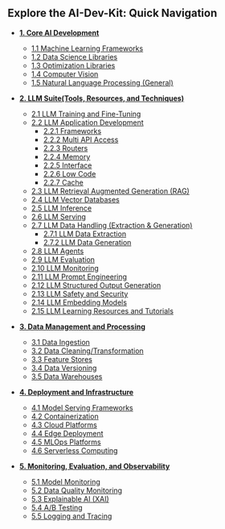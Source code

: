 ## Explore the AI-Dev-Kit: Quick Navigation

- **[1. Core AI Development](https://github.com/Charikshith/GEN_AI_REPO/blob/main/AI_Dev_Kit/01-Core_AI_Development.md)**
    - [1.1 Machine Learning Frameworks](https://github.com/Charikshith/GEN_AI_REPO/blob/main/AI_Dev_Kit/01-Core_AI_Development.md#11-machine-learning-frameworks)
    - [1.2 Data Science Libraries](https://github.com/Charikshith/GEN_AI_REPO/blob/main/AI_Dev_Kit/01-Core_AI_Development.md#12-data-science-libraries)
    - [1.3 Optimization Libraries](https://github.com/Charikshith/GEN_AI_REPO/blob/main/AI_Dev_Kit/01-Core_AI_Development.md#13-optimization-libraries)
    - [1.4 Computer Vision](https://github.com/Charikshith/GEN_AI_REPO/blob/main/AI_Dev_Kit/01-Core_AI_Development.md#14-computer-vision)
    - [1.5 Natural Language Processing (General)](https://github.com/Charikshith/GEN_AI_REPO/blob/main/AI_Dev_Kit/01-Core_AI_Development.md#15-natural-language-processing-general)

- **[2. LLM Suite(Tools, Resources, and Techniques) ](https://github.com/Charikshith/GEN_AI_REPO/blob/main/AI_Dev_Kit/02-LLM_Suite.md#2-llm-suite)**
    - [2.1 LLM Training and Fine-Tuning](https://github.com/Charikshith/GEN_AI_REPO/blob/main/AI_Dev_Kit/02-LLM_Suite.md#21-llm-training-and-fine-tuning)
    - [2.2 LLM Application Development](https://github.com/Charikshith/GEN_AI_REPO/blob/main/AI_Dev_Kit/02-LLM_Suite.md#22-llm-application-development)
        - [2.2.1 Frameworks](https://github.com/Charikshith/GEN_AI_REPO/blob/main/AI_Dev_Kit/02-LLM_Suite.md#221-frameworks)
        - [2.2.2 Multi API Access](https://github.com/Charikshith/GEN_AI_REPO/blob/main/AI_Dev_Kit/02-LLM_Suite.md#222-multi-api-access)
        - [2.2.3 Routers](https://github.com/Charikshith/GEN_AI_REPO/blob/main/AI_Dev_Kit/02-LLM_Suite.md#223-routers)
        - [2.2.4 Memory](https://github.com/Charikshith/GEN_AI_REPO/blob/main/AI_Dev_Kit/02-LLM_Suite.md#224-memory)
        - [2.2.5 Interface](https://github.com/Charikshith/GEN_AI_REPO/blob/main/AI_Dev_Kit/02-LLM_Suite.md#225-interface)
        - [2.2.6 Low Code](https://github.com/Charikshith/GEN_AI_REPO/blob/main/AI_Dev_Kit/02-LLM_Suite.md#226-low-code)
        - [2.2.7 Cache](https://github.com/Charikshith/GEN_AI_REPO/blob/main/AI_Dev_Kit/02-LLM_Suite.md#227-cache)
    - [2.3 LLM Retrieval Augmented Generation (RAG)](https://github.com/Charikshith/GEN_AI_REPO/blob/main/AI_Dev_Kit/02-LLM_Suite.md#23-llm-retrieval-augmented-generation-rag)
    - [2.4 LLM Vector Databases](https://github.com/Charikshith/GEN_AI_REPO/blob/main/AI_Dev_Kit/02-LLM_Suite.md#23-llm-retrieval-augmented-generation-rag)
    - [2.5 LLM Inference](https://github.com/Charikshith/GEN_AI_REPO/blob/main/AI_Dev_Kit/02-LLM_Suite.md#25-llm-inference)
    - [2.6 LLM Serving](https://github.com/Charikshith/GEN_AI_REPO/blob/main/AI_Dev_Kit/02-LLM_Suite.md#26-llm-serving)
    - [2.7 LLM Data Handling (Extraction & Generation)](https://github.com/Charikshith/GEN_AI_REPO/blob/main/AI_Dev_Kit/02-LLM_Suite.md#27-llm-data-handling-extraction--generation)
        - [2.7.1 LLM Data Extraction](https://github.com/Charikshith/GEN_AI_REPO/blob/main/AI_Dev_Kit/02-LLM_Suite.md#271-llm-data-extraction)
        - [2.7.2 LLM Data Generation](https://github.com/Charikshith/GEN_AI_REPO/blob/main/AI_Dev_Kit/02-LLM_Suite.md#272-llm-data-generation)
    - [2.8 LLM Agents](https://github.com/Charikshith/GEN_AI_REPO/blob/main/AI_Dev_Kit/02-LLM_Suite.md#28-llm-agents)
    - [2.9 LLM Evaluation](https://github.com/Charikshith/GEN_AI_REPO/blob/main/AI_Dev_Kit/02-LLM_Suite.md#29-llm-evaluation)
    - [2.10 LLM Monitoring](https://github.com/Charikshith/GEN_AI_REPO/blob/main/AI_Dev_Kit/02-LLM_Suite.md#210-llm-monitoring)
    - [2.11 LLM Prompt Engineering](https://github.com/Charikshith/GEN_AI_REPO/blob/main/AI_Dev_Kit/02-LLM_Suite.md#211-llm-prompt-engineering)
    - [2.12 LLM Structured Output Generation](https://github.com/Charikshith/GEN_AI_REPO/blob/main/AI_Dev_Kit/02-LLM_Suite.md#212-llm-structured-output-generation)
    - [2.13 LLM Safety and Security](https://github.com/Charikshith/GEN_AI_REPO/blob/main/AI_Dev_Kit/02-LLM_Suite.md#213-llm-safety-and-security)
    - [2.14 LLM Embedding Models](https://github.com/Charikshith/GEN_AI_REPO/blob/main/AI_Dev_Kit/02-LLM_Suite.md#214-llm-embedding-models)
    - [2.15 LLM Learning Resources and Tutorials](https://github.com/Charikshith/GEN_AI_REPO/blob/main/AI_Dev_Kit/02-LLM_Suite.md#215-llm-learning-resources-and-tutorials)

- **[3. Data Management and Processing](https://github.com/Charikshith/GEN_AI_REPO/blob/main/AI_Dev_Kit/03-Data_Management.md#3-data-management-and-processing)**
    - [3.1 Data Ingestion](https://github.com/Charikshith/GEN_AI_REPO/blob/main/AI_Dev_Kit/03-Data_Management.md#31-data-ingestion)
    - [3.2 Data Cleaning/Transformation](https://github.com/Charikshith/GEN_AI_REPO/blob/main/AI_Dev_Kit/03-Data_Management.md#32-data-cleaningtransformation)
    - [3.3 Feature Stores](https://github.com/Charikshith/GEN_AI_REPO/blob/main/AI_Dev_Kit/03-Data_Management.md#33-feature-stores)
    - [3.4 Data Versioning](https://github.com/Charikshith/GEN_AI_REPO/blob/main/AI_Dev_Kit/03-Data_Management.md#34-data-versioning)
    - [3.5 Data Warehouses](https://github.com/Charikshith/GEN_AI_REPO/blob/main/AI_Dev_Kit/03-Data_Management.md#35-data-warehouses)

- **[4. Deployment and Infrastructure](https://github.com/Charikshith/GEN_AI_REPO/blob/main/AI_Dev_Kit/04-Deployment_and_Inference.md#4-deployment-and-infrastructure)**
    - [4.1 Model Serving Frameworks](https://github.com/Charikshith/GEN_AI_REPO/blob/main/AI_Dev_Kit/04-Deployment_and_Inference.md#41-model-serving-frameworks)
    - [4.2 Containerization](https://github.com/Charikshith/GEN_AI_REPO/blob/main/AI_Dev_Kit/04-Deployment_and_Inference.md#42-containerization)
    - [4.3 Cloud Platforms](https://github.com/Charikshith/GEN_AI_REPO/blob/main/AI_Dev_Kit/04-Deployment_and_Inference.md#43-cloud-platforms)
    - [4.4 Edge Deployment](https://github.com/Charikshith/GEN_AI_REPO/blob/main/AI_Dev_Kit/04-Deployment_and_Inference.md#44-edge-deployment)
    - [4.5 MLOps Platforms](https://github.com/Charikshith/GEN_AI_REPO/blob/main/AI_Dev_Kit/04-Deployment_and_Inference.md#45-mlops-platforms)
    - [4.6 Serverless Computing](https://github.com/Charikshith/GEN_AI_REPO/blob/main/AI_Dev_Kit/04-Deployment_and_Inference.md#46-serverless-computing)

- **[5. Monitoring, Evaluation, and Observability](https://github.com/Charikshith/GEN_AI_REPO/blob/main/AI_Dev_Kit/05-Monitoring_Evaluation_and_Observability.md#5-monitoring-evaluation-and-observability)**
    - [5.1 Model Monitoring](https://github.com/Charikshith/GEN_AI_REPO/blob/main/AI_Dev_Kit/05-Monitoring_Evaluation_and_Observability.md#51-model-monitoring)
    - [5.2 Data Quality Monitoring](https://github.com/Charikshith/GEN_AI_REPO/blob/main/AI_Dev_Kit/05-Monitoring_Evaluation_and_Observability.md#52-data-quality-monitoring)
    - [5.3 Explainable AI (XAI)](https://github.com/Charikshith/GEN_AI_REPO/blob/main/AI_Dev_Kit/05-Monitoring_Evaluation_and_Observability.md#53-explainable-ai-xai)
    - [5.4 A/B Testing](https://github.com/Charikshith/GEN_AI_REPO/blob/main/AI_Dev_Kit/05-Monitoring_Evaluation_and_Observability.md#54-ab-testing)
    - [5.5 Logging and Tracing](https://github.com/Charikshith/GEN_AI_REPO/blob/main/AI_Dev_Kit/05-Monitoring_Evaluation_and_Observability.md#55-logging-and-tracing)
